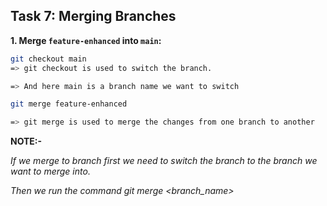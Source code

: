 ## **Task 7: Merging Branches**

**1. Merge `feature-enhanced` into `main`:**  
   ```bash
   git checkout main
   => git checkout is used to switch the branch.

   => And here main is a branch name we want to switch

   git merge feature-enhanced

   => git merge is used to merge the changes from one branch to another
   ```

   **NOTE:-**   
   
   *If we merge to branch first we need to switch the branch to the branch we want to merge into.* 
   
   *Then we run the command git merge <branch_name>*
